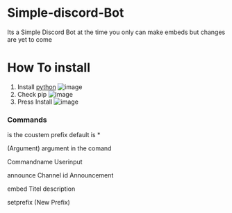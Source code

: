 # Simple-discord-Bot

Its a Simple Discord Bot at the time you only can make embeds but changes are yet to come

# How To install 

1. Install [python](https://www.python.org/downloads/)
![image](https://cdn.discordapp.com/attachments/792392121641730078/792392180085948416/1.PNG)
2. Check pip 
![image](https://cdn.discordapp.com/attachments/792392121641730078/792392180651261962/2.PNG)
3. Press Install
![image](https://cdn.discordapp.com/attachments/792392121641730078/792392181398241320/3.PNG)


### Commands

<prefix> is the coustem prefix default is *

(Argument) argument in the comand 

Commandname
  Userinput

<prefix>announce 
  Channel id 
  Announcement
  
<prefix>embed
  Titel
  description
  
<prefix>setprefix (New Prefix) 
